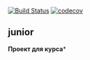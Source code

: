 [![Build Status](https://travis-ci.org/ferveks3509/job4j_design.svg?branch=master)](https://travis-ci.org/ferveks3509/job4j_design)
[![codecov](https://codecov.io/gh/ferveks3509/job4j_design/branch/master/graph/badge.svg?token=ZHI43A7WN3)](https://codecov.io/gh/ferveks3509/job4j_design)
## junior
**Проект для курса***
